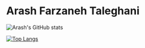 # Arash Farzaneh Taleghani

![Arash's GitHub stats](https://github-readme-stats.vercel.app/api?username=Arashfa0301&count_private=true&hide=stars&theme=gruvbox&show_icons=true)

[![Top Langs](https://github-readme-stats.vercel.app/api/top-langs/username=Arashfa0301&theme=gruvbox&layout=compact)](https://github.com/anuraghazra/github-readme-stats)
